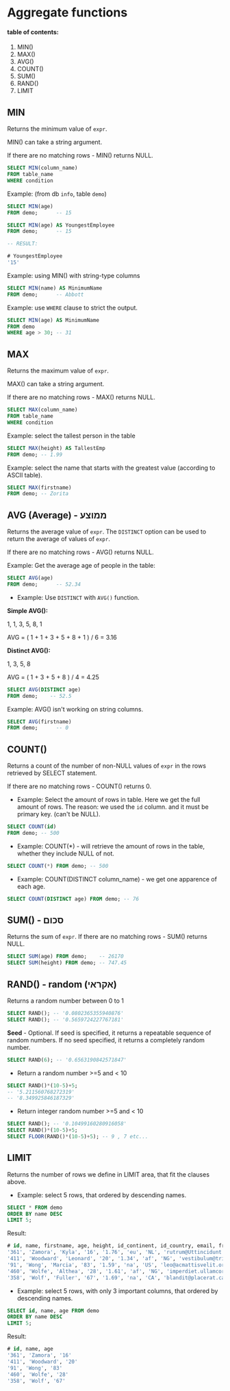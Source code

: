 # Aggregate functions

#### table of contents:

1. MIN()
2. MAX()
3. AVG()
4. COUNT()
5. SUM()
6. RAND()
7. LIMIT

## MIN 

Returns the minimum value of `expr`. 

MIN() can take a string argument. 

If there are no matching rows - MIN() returns NULL. 

```sql
SELECT MIN(column_name) 
FROM table_name
WHERE condition
```
Example: (from db `info`, table `demo`)
```sql
SELECT MIN(age) 
FROM demo;      -- 15
```
```sql
SELECT MIN(age) AS YoungestEmployee
FROM demo;      -- 15

-- RESULT:

# YoungestEmployee
'15'
```
Example: using MIN() with string-type columns
```sql
SELECT MIN(name) AS MinimumName 
FROM demo;      -- Abbott
```
Example: use `WHERE` clause to strict the output. 
```sql
SELECT MIN(age) AS MinimumName 
FROM demo
WHERE age > 30; -- 31
```
## MAX 
Returns the maximum value of `expr`. 

MAX() can take a string argument. 

If there are no matching rows - MAX() returns NULL. 

```sql
SELECT MAX(column_name) 
FROM table_name
WHERE condition
```
Example: select the tallest person in the table
```sql
SELECT MAX(height) AS TallestEmp
FROM demo; -- 1.99
```
Example: select the name that starts with the greatest value (according to ASCII table). 
```sql
SELECT MAX(firstname)
FROM demo; -- Zorita
```

## AVG (Average) - ממוצע
Returns the average value of `expr`. The `DISTINCT` option can be used to return the average of values of `expr`.

If there are no matching rows - AVG() returns NULL.

Example: Get the average age of people in the table: 
```sql
SELECT AVG(age)
FROM demo;      -- 52.34
```
* Example: Use `DISTINCT` with `AVG()` function.

**Simple AVG():**

1, 1, 3, 5, 8, 1

AVG = ( 1 + 1 + 3 + 5 + 8 + 1 ) / 6  = 3.16

**Distinct AVG():**

1, 3, 5, 8

AVG = ( 1 + 3 + 5 + 8  ) / 4  = 4.25

```sql
SELECT AVG(DISTINCT age)
FROM demo;	  -- 52.5
```


Example: AVG() isn't working on string columns. 
```sql
SELECT AVG(firstname)
FROM demo;      -- 0
```



## COUNT() 
Returns a count of the number of non-NULL values of `expr` in the rows retrieved by SELECT statement. 

If there are no matching rows - COUNT() returns 0.


* Example: Select the amount of rows in table. 
Here we get the full amount of rows. The reason: we used the `id` column. and it must be primary key. (can't be NULL). 
```sql
SELECT COUNT(id) 
FROM demo; -- 500
```

* Example: COUNT(*) - will retrieve the amount of rows in the table, whether they include NULL of not. 
```sql
SELECT COUNT(*) FROM demo; -- 500
```

* Example: COUNT(DISTINCT column_name) - we get one apparence of each age. 
```sql
SELECT COUNT(DISTINCT age) FROM demo; -- 76
```

## SUM() - סכום
Returns the sum of `expr`. 
If there are no matching rows - SUM() returns NULL.

```sql
SELECT SUM(age) FROM demo;    -- 26170
SELECT SUM(height) FROM demo; -- 747.45
```


## RAND() - random (אקראי)
Returns a random number between 0 to 1 

```sql
SELECT RAND(); -- '0.0802365355940876'
SELECT RAND(); -- '0.5659724227767181'
```

**Seed** - Optional. If seed is specified, it returns a repeatable sequence of random numbers. If no seed specified, it returns a completely random number. 
```sql
SELECT RAND(6); -- '0.6563190842571847'
```
* Return a random number >=5 and < 10
```sql
SELECT RAND()*(10-5)+5;
-- '5.211560768272319'
-- '8.349925846187329'

```
* Return integer random number >=5 and < 10
```sql
SELECT RAND(); -- '0.10499160280916058'
SELECT RAND()*(10-5)+5;
SELECT FLOOR(RAND()*(10-5)+5); -- 9 , 7 etc...
```

## LIMIT
Returns the number of rows we define in LIMIT area, that fit the clauses above.  

* Example: select 5 rows, that ordered by descending names. 
```sql
SELECT * FROM demo
ORDER BY name DESC
LIMIT 5;
```
Result:
```sql
# id, name, firstname, age, height, id_continent, id_country, email, freelance, lastvisit, website
'361', 'Zamora', 'Kyla', '16', '1.76', 'eu', 'NL', 'rutrum@Uttincidunt.ca', '0', '2012-02-05', 'www.zmkjzeqlaqe.ajw'
'411', 'Woodward', 'Leonard', '20', '1.34', 'af', 'NG', 'vestibulum@tristiqueneque.com', '0', '2012-03-29', 'www.bhwhnfykiyr.kgd'
'91', 'Wong', 'Marcia', '83', '1.59', 'na', 'US', 'leo@acmattisvelit.org', '0', '2012-01-29', 'www.vsgxsvdmjch.hqh'
'460', 'Wolfe', 'Althea', '28', '1.61', 'af', 'NG', 'imperdiet.ullamcorper@Duisami.edu', '0', '2012-04-24', 'www.edwpjjwwvwi.aln'
'358', 'Wolf', 'Fuller', '67', '1.69', 'na', 'CA', 'blandit@placerat.ca', '0', '2012-05-03', 'www.vlmjtppnjor.bep'
```
* Example: select 5 rows, with only 3 important columns, that ordered by descending names.
```sql
SELECT id, name, age FROM demo
ORDER BY name DESC
LIMIT 5;
```
Result:
```sql
# id, name, age
'361', 'Zamora', '16'
'411', 'Woodward', '20'
'91', 'Wong', '83'
'460', 'Wolfe', '28'
'358', 'Wolf', '67'

```